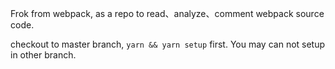 Frok from webpack, as a repo to read、analyze、comment webpack source code.

checkout to master branch, `yarn && yarn setup` first.
You may can not setup in other branch.
